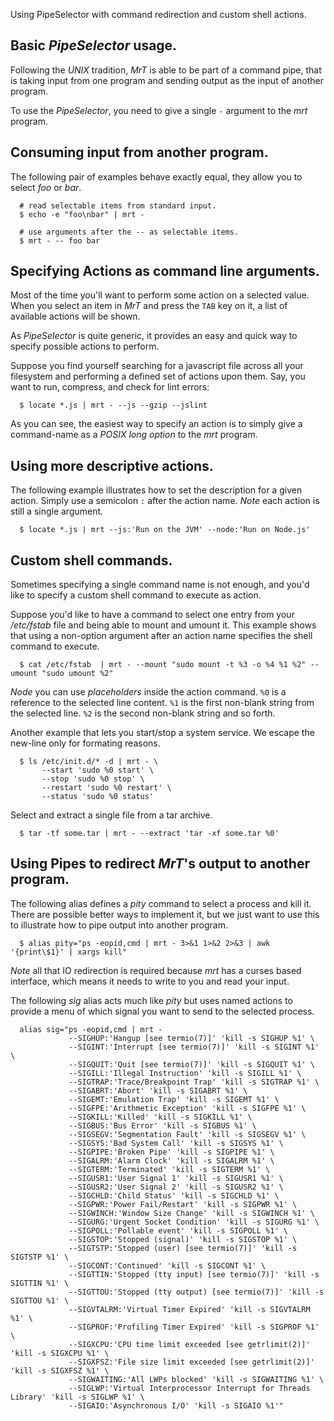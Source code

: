 Using PipeSelector with command redirection and custom shell actions.


Basic _PipeSelector_ usage.
---------------------------

Following the _UNIX_ tradition, _MrT_ is able to be part of a
command pipe, that is taking input from one program and sending 
output as the input of another program.

To use the _PipeSelector_, you need to give a single <code>-</code>
argument to the _mrt_ program.


Consuming input from another program.
-------------------------------------

The following pair of examples behave exactly equal, they allow
you to select _foo_ or _bar_.


      # read selectable items from standard input.
      $ echo -e "foo\nbar" | mrt -

      # use arguments after the -- as selectable items.
      $ mrt - -- foo bar


Specifying Actions as command line arguments.
---------------------------------------------

Most of the time you'll want to perform some action on a selected
value. When you select an item in _MrT_ and press the <code>TAB</code>
key on it, a list of available actions will be shown.

As _PipeSelector_ is quite generic, it provides an easy and quick
way to specify possible actions to perform.

Suppose you find yourself searching for a javascript file across
all your filesystem and performing a defined set of actions upon
them. Say, you want to run, compress, and check for lint errors:

      $ locate *.js | mrt - --js --gzip --jslint

As you can see, the easiest way to specify an action is to simply
give a command-name as a _POSIX_ *long option* to the _mrt_ program.



Using more descriptive actions.
-------------------------------

The following example illustrates how to set the description for 
a given action. Simply use a semicolon <code>:</code> after the
action name. *Note* each action is still a single argument.

      $ locate *.js | mrt --js:'Run on the JVM' --node:'Run on Node.js'



Custom shell commands.
----------------------

Sometimes specifying a single command name is not enough, and
you'd like to specify a custom shell command to execute as action.

Suppose you'd like to have a command to select one entry from your
_/etc/fstab_ file and being able to mount and umount it. This example
shows that using a non-option argument after an action name specifies
the shell command to execute.

      $ cat /etc/fstab  | mrt - --mount "sudo mount -t %3 -o %4 %1 %2" --umount "sudo umount %2" 

*Node* you can use _placeholders_ inside the action command. 
<code>%0</code> is a reference to the selected line content.
<code>%1</code> is the first non-blank string from the selected line.
<code>%2</code> is the second non-blank string and so forth.

Another example that lets you start/stop a system service. We escape
the new-line only for formating reasons.

      $ ls /etc/init.d/* -d | mrt - \
           --start 'sudo %0 start' \
           --stop 'sudo %0 stop' \
           --restart 'sudo %0 restart' \
           --status 'sudo %0 status'

Select and extract a single file from a tar archive.

      $ tar -tf some.tar | mrt - --extract 'tar -xf some.tar %0'


Using Pipes to redirect _MrT_'s output to another program.
----------------------------------------------------------

The following alias defines a *pity* command to select a process and
kill it. There are possible better ways to implement it, but we just 
want to use this to illustrate how to pipe output into another program.

      $ alias pity="ps -eopid,cmd | mrt - 3>&1 1>&2 2>&3 | awk '{print\$1}' | xargs kill"

*Note*  all that IO redirection is required because _mrt_ has a curses
based interface, which means it needs to write to you and read your
input.


The following *sig* alias acts much like *pity* but uses named actions
to provide a menu of which signal you want to send to the selected process.

      alias sig="ps -eopid,cmd | mrt -
                 --SIGHUP:'Hangup [see termio(7)]' 'kill -s SIGHUP %1' \
                 --SIGINT:'Interrupt [see termio(7)]' 'kill -s SIGINT %1' \
                 --SIGQUIT:'Quit [see termio(7)]' 'kill -s SIGQUIT %1' \
                 --SIGILL:'Illegal Instruction' 'kill -s SIGILL %1' \
                 --SIGTRAP:'Trace/Breakpoint Trap' 'kill -s SIGTRAP %1' \
                 --SIGABRT:'Abort' 'kill -s SIGABRT %1' \
                 --SIGEMT:'Emulation Trap' 'kill -s SIGEMT %1' \
                 --SIGFPE:'Arithmetic Exception' 'kill -s SIGFPE %1' \
                 --SIGKILL:'Killed' 'kill -s SIGKILL %1' \
                 --SIGBUS:'Bus Error' 'kill -s SIGBUS %1' \
                 --SIGSEGV:'Segmentation Fault' 'kill -s SIGSEGV %1' \
                 --SIGSYS:'Bad System Call' 'kill -s SIGSYS %1' \
                 --SIGPIPE:'Broken Pipe' 'kill -s SIGPIPE %1' \
                 --SIGALRM:'Alarm Clock' 'kill -s SIGALRM %1' \
                 --SIGTERM:'Terminated' 'kill -s SIGTERM %1' \
                 --SIGUSR1:'User Signal 1' 'kill -s SIGUSR1 %1' \
                 --SIGUSR2:'User Signal 2' 'kill -s SIGUSR2 %1' \
                 --SIGCHLD:'Child Status' 'kill -s SIGCHLD %1' \
                 --SIGPWR:'Power Fail/Restart' 'kill -s SIGPWR %1' \
                 --SIGWINCH:'Window Size Change' 'kill -s SIGWINCH %1' \
                 --SIGURG:'Urgent Socket Condition' 'kill -s SIGURG %1' \
                 --SIGPOLL:'Pollable event' 'kill -s SIGPOLL %1' \
                 --SIGSTOP:'Stopped (signal)' 'kill -s SIGSTOP %1' \
                 --SIGTSTP:'Stopped (user) [see termio(7)]' 'kill -s SIGTSTP %1' \
                 --SIGCONT:'Continued' 'kill -s SIGCONT %1' \
                 --SIGTTIN:'Stopped (tty input) [see termio(7)]' 'kill -s SIGTTIN %1' \
                 --SIGTTOU:'Stopped (tty output) [see termio(7)]' 'kill -s SIGTTOU %1' \
                 --SIGVTALRM:'Virtual Timer Expired' 'kill -s SIGVTALRM %1' \
                 --SIGPROF:'Profiling Timer Expired' 'kill -s SIGPROF %1' \
                 --SIGXCPU:'CPU time limit exceeded [see getrlimit(2)]' 'kill -s SIGXCPU %1' \
                 --SIGXFSZ:'File size limit exceeded [see getrlimit(2)]' 'kill -s SIGXFSZ %1' \
                 --SIGWAITING:'All LWPs blocked' 'kill -s SIGWAITING %1' \
                 --SIGLWP:'Virtual Interprocessor Interrupt for Threads Library' 'kill -s SIGLWP %1' \
                 --SIGAIO:'Asynchronous I/O' 'kill -s SIGAIO %1'"

